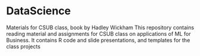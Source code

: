 # DataScience
Materials for CSUB class, book by Hadley Wickham
This repository contains reading material and assignments for CSUB class on applications of ML for Business.
It contains R code and slide presentations, and templates for the class projects

